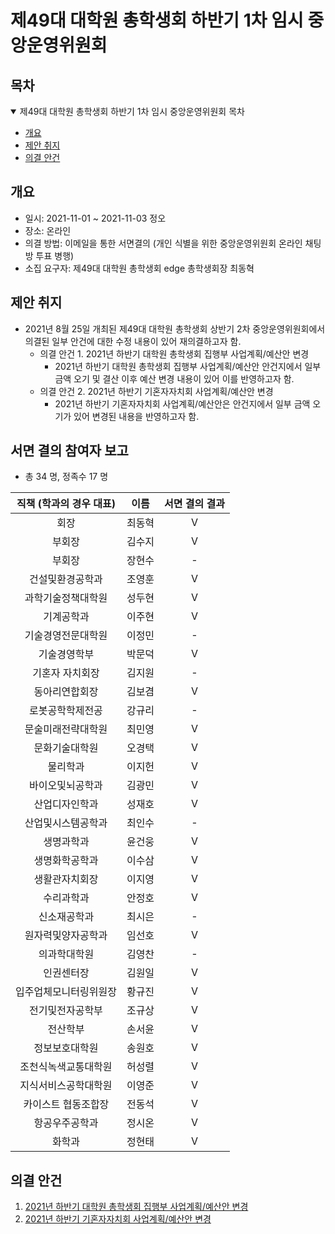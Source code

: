 제49대 대학원 총학생회 하반기 1차 임시 중앙운영위원회 
===

## 목차

<details open>
<summary>제49대 대학원 총학생회 하반기 1차 임시 중앙운영위원회 목차</summary>
  
- [개요](#개요) 
- [제안 취지](#제안-취지)
- [의결 안건](#의결-안건)
</details>

## 개요 

- 일시: 2021-11-01 ~ 2021-11-03 정오
- 장소: 온라인 
- 의결 방법: 이메일을 통한 서면결의 (개인 식별을 위한 중앙운영위원회 온라인 채팅방 투표 병행) 
- 소집 요구자: 제49대 대학원 총학생회 edge 총학생회장 최동혁 


## 제안 취지

- 2021년 8월 25일 개최된 제49대 대학원 총학생회 상반기 2차 중앙운영위원회에서 의결된 일부 안건에 대한 수정 내용이 있어 재의결하고자 함. 
    - 의결 안건 1. 2021년 하반기 대학원 총학생회 집행부 사업계획/예산안 변경 
        - 2021년 하반기 대학원 총학생회 집행부 사업계획/예산안 안건지에서 일부 금액 오기 및 결산 이후 예산 변경 내용이 있어 이를 반영하고자 함. 
    - 의결 안건 2. 2021년 하반기 기혼자자치회 사업계획/예산안 변경 
        - 2021년 하반기 기혼자자치회 사업계획/예산안은 안건지에서 일부 금액 오기가 있어 변경된 내용을 반영하고자 함.


## 서면 결의 참여자 보고

- 총 34 명, 정족수 17 명  

| 직책 (학과의 경우 대표) | 이름 | 서면 결의 결과 | 
|:---:|:---:|:---:|
| 회장 | 최동혁 | V | 
| 부회장 | 김수지 | V | 
| 부회장 | 장현수 | - | 
| 건설및환경공학과 | 조영훈 | V | 
| 과학기술정책대학원 | 성두현 | V | 
| 기계공학과 | 이주현 | V | 
| 기술경영전문대학원 | 이정민 | - | 
| 기술경영학부 | 박문덕 | V | 
| 기혼자 자치회장 | 김지원 | - | 
| 동아리연합회장 | 김보겸 | V | 
| 로봇공학학제전공 | 강규리 | - | 
| 문술미래전략대학원 | 최민영 | V | 
| 문화기술대학원 | 오경택 | V | 
| 물리학과 | 이지헌 | V | 
| 바이오및뇌공학과 | 김광민 | V | 
| 산업디자인학과 | 성재호 | V | 
| 산업및시스템공학과 | 최인수 | - | 
| 생명과학과 | 윤건웅 | V | 
| 생명화학공학과 | 이수삼 | V | 
| 생활관자치회장 | 이지영 | V | 
| 수리과학과 | 안정호 | V | 
| 신소재공학과 | 최시은 | - | 
| 원자력및양자공학과 | 임선호 | V | 
| 의과학대학원 | 김영찬 | - | 
| 인권센터장 | 김원일 | V | 
| 입주업체모니터링위원장 | 황규진 | V | 
| 전기및전자공학부 | 조규상 | V | 
| 전산학부 | 손서윤 | V | 
| 정보보호대학원 | 송원호 | V | 
| 조천식녹색교통대학원 | 허성렬 | V | 
| 지식서비스공학대학원 | 이영준 | V | 
| 카이스트 협동조합장 | 전동석 | V | 
| 항공우주공학과 | 정시온 | V | 
| 화학과 | 정현태 | V | 


## 의결 안건

1. [2021년 하반기 대학원 총학생회 집행부 사업계획/예산안 변경](의결안건/2021년-하반기-대학원-총학생회-집행부-사업계획-예산안-변경.md) 
2. [2021년 하반기 기혼자자치회 사업계획/예산안 변경](의결안건/2021년-하반기-기혼자자치회-사업계획-예산안-변경.md) 
